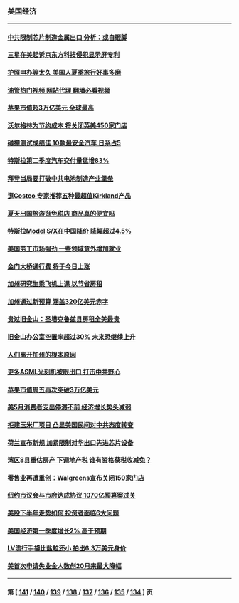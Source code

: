### 美国经济
---
#### [中共限制芯片制造金属出口 分析：或自砸脚](../../pages/ncid1078158/n14027664.md?07042045) 
#### [三星在美起诉京东方科技侵犯显示屏专利](../../pages/ncid1078158/n14027631.md?07042045) 
#### [护照申办等太久 美国人夏季旅行好事多磨](../../pages/ncid1078158/n14027590.md?07042045) 
#### [油管热门视频 网站代理 翻墙必看视频](http://138.2.39.72:81/youtube.html?epic-marker?07042045)
#### [苹果市值超3万亿美元 全球最高](../../pages/ncid1078158/n14027279.md?07042045) 
#### [沃尔格林为节约成本 将关闭英美450家门店](../../pages/ncid1078158/n14027026.md?07042045) 
#### [碰撞测试成绩佳 10款最安全汽车 日系占5](../../pages/ncid1078158/n14018608.md?07042045) 
#### [特斯拉第二季度汽车交付量猛增83%](../../pages/ncid1078158/n14026952.md?07042045) 
#### [拜登当局要打破中共电池制造产业堡垒](../../pages/ncid1078158/n14026042.md?07042045) 
#### [逛Costco 专家推荐五种最超值Kirkland产品](../../pages/ncid1078158/n14016359.md?07042045) 
#### [夏天出国旅游逛免税店 商品真的便宜吗](../../pages/ncid1078158/n14023944.md?07042045) 
#### [特斯拉Model S/X在中国降价 降幅超过4.5%](../../pages/ncid1078158/n14026453.md?07042045) 
#### [美国劳工市场强劲 一些领域意外增加就业](../../pages/ncid1078158/n14026435.md?07042045) 
#### [金门大桥通行费 将于今日上涨](../../pages/ncid1078158/n14026207.md?07042045) 
#### [加州研究生乘飞机上课 以节省房租](../../pages/ncid1078158/n14026194.md?07042045) 
#### [加州通过新预算 涵盖320亿美元赤字](../../pages/ncid1078158/n14026190.md?07042045) 
#### [贵过旧金山：圣塔克鲁兹县房租全美最贵](../../pages/ncid1078158/n14026187.md?07042045) 
#### [旧金山办公室空置率超过30% 未来恐继续上升](../../pages/ncid1078158/n14026172.md?07042045) 
#### [人们离开加州的根本原因](../../pages/ncid1078158/n14026114.md?07042045) 
#### [更多ASML光刻机被限出口 打击中共野心](../../pages/ncid1078158/n14025979.md?07042045) 
#### [苹果市值周五再次突破3万亿美元](../../pages/ncid1078158/n14025959.md?07042045) 
#### [美5月消费者支出停滞不前 经济增长势头减弱](../../pages/ncid1078158/n14025837.md?07042045) 
#### [拒建玉米厂项目 凸显美国民间对中共态度转变](../../pages/ncid1078158/n14025835.md?07042045) 
#### [荷兰宣布新规 加紧限制对华出口先进芯片设备](../../pages/ncid1078158/n14025681.md?07042045) 
#### [湾区8县重估房产 下调地产税 谁有资格获税收减免？](../../pages/ncid1078158/n14025461.md?07042045) 
#### [零售业再遭重创：Walgreens宣布关闭150家门店](../../pages/ncid1078158/n14025467.md?07042045) 
#### [纽约市议会与市府达成协议 1070亿预算案过关](../../pages/ncid1078158/n14025395.md?07042045) 
#### [美股下半年走势如何 投资者面临6大问题](../../pages/ncid1078158/n14025251.md?07042045) 
#### [美国经济第一季度增长2% 高于预期](../../pages/ncid1078158/n14025245.md?07042045) 
#### [LV流行手袋比盐粒还小 拍出6.3万美元身价](../../pages/ncid1078158/n14025129.md?07042045) 
#### [美首次申请失业金人数创20月来最大降幅](../../pages/ncid1078158/n14025042.md?07042045) 

---
#### 第 [ [141](./141.md?07042045) / [140](./140.md?07042045) / [139](./139.md?07042045) / [138](./138.md?07042045) / [137](./137.md?07042045) / [136](./136.md?07042045) / [135](./135.md?07042045) / [134](./134.md?07042045) ] 页
